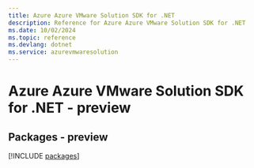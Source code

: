 ```yaml
---
title: Azure Azure VMware Solution SDK for .NET
description: Reference for Azure Azure VMware Solution SDK for .NET
ms.date: 10/02/2024
ms.topic: reference
ms.devlang: dotnet
ms.service: azurevmwaresolution
---
```

# Azure Azure VMware Solution SDK for .NET - preview
## Packages - preview
[!INCLUDE [packages](azure-vmware-solution-index.md)]